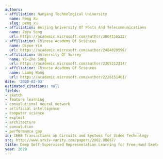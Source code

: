 ```yaml
---
authors:
- affiliation: Nanyang Technological University
  name: Peng Xu
  slug: peng_xu
- affiliation: Beijing University Of Posts And Telecommunications
  name: Zeyu Song
  url: https://academic.microsoft.com/author/3004156522/
- affiliation: Chinese Academy Of Sciences
  name: Qiyue Yin
  url: https://academic.microsoft.com/author/2484020598/
- affiliation: University Of Surrey
  name: Yi-Zhe Song
  url: https://academic.microsoft.com/author/2365212314/
- affiliation: Chinese Academy Of Sciences
  name: Liang Wang
  url: https://academic.microsoft.com/author/2226151461/
date: '2020-02-03'
estimated_citations: null
fields:
- sketch
- feature learning
- convolutional neural network
- artificial intelligence
- computer science
- exploit
- architecture
- convolution
- performance gap
in: IEEE Transactions on Circuits and Systems for Video Technology
src: http://www.arxiv-vanity.com/papers/2002.00867/
title: Deep Self-Supervised Representation Learning for Free-Hand Sketch
year: 2020
---
```

